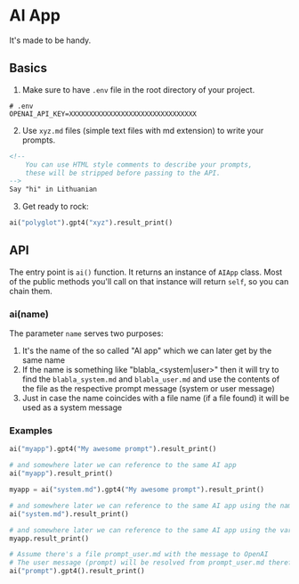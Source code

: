 # AI App

It's made to be handy.
 
## Basics

1. Make sure to have `.env` file in the root directory of your project.
```
# .env
OPENAI_API_KEY=XXXXXXXXXXXXXXXXXXXXXXXXXXXXXXXX
```

2. Use `xyz.md` files (simple text files with md extension) to write your prompts.
```markdown
<!--
    You can use HTML style comments to describe your prompts,
    these will be stripped before passing to the API.
-->
Say "hi" in Lithuanian
```

3. Get ready to rock:
```python
ai("polyglot").gpt4("xyz").result_print()
```

## API

The entry point is ```ai()``` function. It returns an instance of ```AIApp``` class. Most of the public methods you'll call on that instance will return `self`, so you can chain them.

### ai(name)

The parameter `name` serves two purposes:

1. It's the name of the so called "AI app" which we can later get by the same name
2. If the name is something like "blabla_<system|user>" then it will try to find the `blabla_system.md` and `blabla_user.md` and use the contents of the file as the respective prompt message (system or user message)
3. Just in case the name coincides with a file name (if a file found) it will be used as a system message

### Examples

```python
ai("myapp").gpt4("My awesome prompt").result_print()

# and somewhere later we can reference to the same AI app
ai("myapp").result_print()
```

```python
myapp = ai("system.md").gpt4("My awesome prompt").result_print()

# and somewhere later we can reference to the same AI app using the name
ai("system.md").result_print()

# and somewhere later we can reference to the same AI app using the variable
myapp.result_print()
```

```python
# Assume there's a file prompt_user.md with the message to OpenAI
# The user message (prompt) will be resolved from prompt_user.md therefore we don't need to pass it into the gpt4() method
ai("prompt").gpt4().result_print()
```

